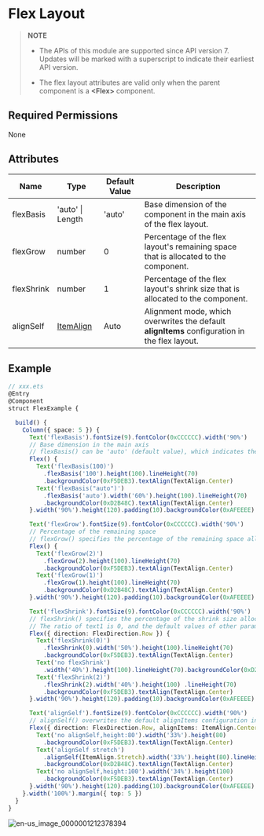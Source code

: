 # Flex Layout

>  **NOTE**
> - The APIs of this module are supported since API version 7. Updates will be marked with a superscript to indicate their earliest API version.
> 
> - The flex layout attributes are valid only when the parent component is a **\<Flex>** component.


## Required Permissions

None


## Attributes


| Name| Type| Default Value| Description|
| -------- | -------- | -------- | -------- |
| flexBasis | 'auto' \| Length | 'auto' | Base dimension of the component in the main axis of the flex layout.|
| flexGrow | number | 0 | Percentage of the flex layout's remaining space that is allocated to the component.|
| flexShrink | number | 1 | Percentage of the flex layout's shrink size that is allocated to the component.|
| alignSelf | [ItemAlign](ts-appendix-enums.md#itemalign)| Auto | Alignment mode, which overwrites the default **alignItems** configuration in the flex layout.|


## Example

```ts
// xxx.ets
@Entry
@Component
struct FlexExample {

  build() {
    Column({ space: 5 }) {
      Text('flexBasis').fontSize(9).fontColor(0xCCCCCC).width('90%')
      // Base dimension in the main axis
      // flexBasis() can be 'auto' (default value), which indicates the original component size. If the value is of the number type, it is similar to .width()/.height(). The value is based on the main axis.
      Flex() {
        Text('flexBasis(100)')
          .flexBasis('100').height(100).lineHeight(70)
          .backgroundColor(0xF5DEB3).textAlign(TextAlign.Center)
        Text('flexBasis("auto")')
          .flexBasis('auto').width('60%').height(100).lineHeight(70)
          .backgroundColor(0xD2B48C).textAlign(TextAlign.Center)
      }.width('90%').height(120).padding(10).backgroundColor(0xAFEEEE)

      Text('flexGrow').fontSize(9).fontColor(0xCCCCCC).width('90%')
      // Percentage of the remaining space
      // flexGrow() specifies the percentage of the remaining space allocated to the component.
      Flex() {
        Text('flexGrow(2)')
          .flexGrow(2).height(100).lineHeight(70)
          .backgroundColor(0xF5DEB3).textAlign(TextAlign.Center)
        Text('flexGrow(1)')
          .flexGrow(1).height(100).lineHeight(70)
          .backgroundColor(0xD2B48C).textAlign(TextAlign.Center)
      }.width('90%').height(120).padding(10).backgroundColor(0xAFEEEE)

      Text('flexShrink').fontSize(9).fontColor(0xCCCCCC).width('90%')
      // flexShrink() specifies the percentage of the shrink size allocated to the component.
      // The ratio of text1 is 0, and the default values of other parameters are 1. If the components cannot be completely displayed, the last two components are shrunk proportionally. The first component is not shrunk.
      Flex({ direction: FlexDirection.Row }) {
        Text('flexShrink(0)')
          .flexShrink(0).width('50%').height(100).lineHeight(70)
          .backgroundColor(0xF5DEB3).textAlign(TextAlign.Center)
        Text('no flexShrink')
          .width('40%').height(100).lineHeight(70).backgroundColor(0xD2B48C).textAlign(TextAlign.Center)
        Text('flexShrink(2)')
          .flexShrink(2).width('40%').height(100) .lineHeight(70)
          .backgroundColor(0xF5DEB3).textAlign(TextAlign.Center)
      }.width('90%').height(120).padding(10).backgroundColor(0xAFEEEE)

      Text('alignSelf').fontSize(9).fontColor(0xCCCCCC).width('90%')
      // alignSelf() overwrites the default alignItems configuration in the flex layout.
      Flex({ direction: FlexDirection.Row, alignItems: ItemAlign.Center }) {
        Text('no alignSelf,height:80').width('33%').height(80)
          .backgroundColor(0xF5DEB3).textAlign(TextAlign.Center)
        Text('alignSelf stretch')
          .alignSelf(ItemAlign.Stretch).width('33%').height(80).lineHeight(70)
          .backgroundColor(0xD2B48C).textAlign(TextAlign.Center)
        Text('no alignSelf,height:100').width('34%').height(100)
          .backgroundColor(0xF5DEB3).textAlign(TextAlign.Center)
      }.width('90%').height(120).padding(10).backgroundColor(0xAFEEEE)
    }.width('100%').margin({ top: 5 })
  }
}
```

![en-us_image_0000001212378394](figures/en-us_image_0000001212378394.png)
